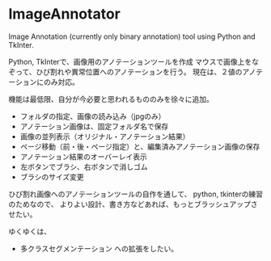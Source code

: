# ImageAnnotator
Image Annotation (currently only binary annotation) tool using Python and TkInter.

Python, TkInterで、画像用のアノテーションツールを作成
マウスで画像上をなぞって、ひび割れや異常位置へのアノテーションを行う。
現在は、２値のアノテーションにのみ対応。

機能は最低限、自分が今必要と思われるもののみを徐々に追加。
- フォルダの指定、画像の読み込み（jpgのみ）
- アノテーション画像は、固定フォルダ名で保存
- 画像の並列表示（オリジナル・アノテーション結果）
- ページ移動（前・後・ページ指定）と、編集済みアノテーション画像の保存
- アノテーション結果のオーバーレイ表示
- 左ボタンでブラシ、右ボタンで消しゴム
- ブラシのサイズ変更

ひび割れ画像へのアノテーションツールの自作を通して、
python, tkinterの練習のためなので、
よりよい設計、書き方などあれば、もっとブラッシュアップさせたい。

ゆくゆくは、
- 多クラスセグメンテーション
への拡張をしたい。
